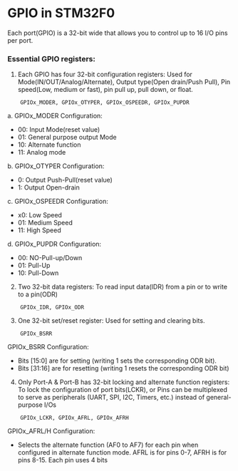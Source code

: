 # GPIO in STM32F0 

Each port(GPIO) is a 32-bit wide that allows you to control up to 16 I/O pins per port. 

### Essential GPIO registers:

1. Each GPIO has four 32-bit configuration registers: Used for Mode(IN/OUT/Analog/Alternate), Output type(Open drain/Push Pull), Pin speed(Low, medium or fast), pin pull up, pull down, or float. 
```
    GPIOx_MODER, GPIOx_OTYPER, GPIOx_OSPEEDR, GPIOx_PUPDR
```
a. GPIOx_MODER Configuration: 
* 00: Input Mode(reset value)
* 01: General purpose output Mode
* 10: Alternate function
* 11: Analog mode

b. GPIOx_OTYPER Configuration: 
* 0: Output Push-Pull(reset value)
* 1: Output Open-drain

c. GPIOx_OSPEEDR Configuration:
* x0: Low Speed
* 01: Medium Speed
* 11: High Speed

d. GPIOx_PUPDR Configuration: 
* 00: NO-Pull-up/Down
* 01: Pull-Up
* 10: Pull-Down

2. Two 32-bit data registers: To read input data(IDR) from a pin or to write to a pin(ODR)
```
    GPIOx_IDR, GPIOx_ODR
```
3. One 32-bit set/reset register: Used for setting and clearing bits. 
```
    GPIOx_BSRR
```
GPIOx_BSRR Configuration:
* Bits [15:0] are for setting (writing 1 sets the corresponding ODR bit).
* Bits [31:16] are for resetting (writing 1 resets the corresponding ODR bit)

4. Only Port-A & Port-B has 32-bit locking and alternate function registers: To lock the configuration of port bits(LCKR), or Pins can be multiplexed to serve as peripherals (UART, SPI, I2C, Timers, etc.) instead of general-purpose I/Os
```
    GPIOx_LCKR, GPIOx_AFRL, GPIOx_AFRH
```
GPIOx_AFRL/H Configuration: 
* Selects the alternate function (AF0 to AF7) for each pin when configured in alternate function mode. AFRL is for pins 0-7, AFRH is for pins 8-15. Each pin uses 4 bits